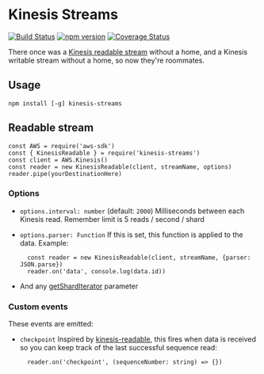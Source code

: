 Kinesis Streams
===============

[![Build Status](https://travis-ci.org/crccheck/kinesis-streams.svg?branch=master)](https://travis-ci.org/crccheck/kinesis-streams)
[![npm version](https://badge.fury.io/js/kinesis-streams.svg)](https://badge.fury.io/js/kinesis-streams)
[![Coverage Status](https://coveralls.io/repos/github/crccheck/kinesis-streams/badge.svg?branch=master)](https://coveralls.io/github/crccheck/kinesis-streams?branch=master)

There once was a [Kinesis readable stream][kinesis-console-consumer] without a
home, and a Kinesis writable stream without a home, so now they're roommates.

Usage
-----

    npm install [-g] kinesis-streams


Readable stream
---------------

    const AWS = require('aws-sdk')
    const { KinesisReadable } = require('kinesis-streams')
    const client = AWS.Kinesis()
    const reader = new KinesisReadable(client, streamName, options)
    reader.pipe(yourDestinationHere)

### Options

* `options.interval: number` (default: `2000`) Milliseconds between each Kinesis read. Remember limit is 5 reads / second / shard
* `options.parser: Function` If this is set, this function is applied to the data. Example:

        const reader = new KinesisReadable(client, streamName, {parser: JSON.parse})
        reader.on('data', console.log(data.id))

* And any [getShardIterator] parameter

### Custom events

These events are emitted:

* `checkpoint` Inspired by [kinesis-readable], this fires when data is received so you can keep track of the last successful sequence read:

        reader.on('checkpoint', (sequenceNumber: string) => {})


  [Kafka quickstart]: http://kafka.apache.org/documentation.html#quickstart_consume
  [getShardIterator]: http://docs.aws.amazon.com/AWSJavaScriptSDK/latest/AWS/Kinesis.html#getShardIterator-property
  [kinesis-console-consumer]: https://github.com/crccheck/kinesis-console-consumer
  [kinesis-readable]: https://github.com/rclark/kinesis-readable
